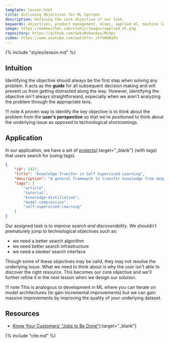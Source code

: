 ```yaml
---
template: lesson.html
title: Outlining Objectives for ML Systems
description: Defining the core objective of our task.
keywords: objectives, product management, mlops, applied ml, machine learning, ml in production, machine learning in production, applied machine learning
image: https://madewithml.com/static/images/applied_ml.png
repository: https://github.com/GokuMohandas/MLOps
video: https://www.youtube.com/watch?v=_sYrVHGRqPo
---
```


<!-- <div class="ai-center-all">
    <iframe width="600" height="337.5" src="https://www.youtube.com/embed/_sYrVHGRqPo?rel=0" frameborder="0"
    allow="accelerometer; autoplay; clipboard-write; encrypted-media; gyroscope; picture-in-picture"
    allowfullscreen></iframe>
</div> -->

{% include "styles/lesson.md" %}

## Intuition

Identifying the objective should always be the first step when solving any problem. It acts as the **guide** for all subsequent decision making and will prevent us from getting distracted along the way. However, identifying the objective isn't always straightforward, especially when we aren't analyzing the problem through the appropriate lens.

!!! note
    A proven way to identify the key objective is to think about the problem from the **user's perspective** so that we're positioned to think about the underlying issue as opposed to technological shortcomings.

## Application
In our application, we have a set of [projects](https://raw.githubusercontent.com/GokuMohandas/madewithml/main/datasets/projects.json){:target="_blank"} (with tags) that users search for (using tags).

```json linenums="1"
{
    "id": 2427,
    "title": "Knowledge Transfer in Self Supervised Learning",
    "description": "A general framework to transfer knowledge from deep self-supervised models to shallow task-specific models.",
    "tags": [
        "article",
        "tutorial",
        "knowledge-distillation",
        "model-compression",
        "self-supervised-learning"
    ]
}
```

Our assigned task is to *improve search and discoverability*. We shouldn't prematurely jump to technological objectives such as:

- we need a better search algorithm
- we need better search infrastructure
- we need a sleeker search interface

Though some of these objectives may be valid, they may not resolve the underlying issue. What we need to think about is why the *user* isn't able to discover the right resource. This becomes our core objective and we'll further refine it in the next lesson when we design our solution.

!!! note
    This is analogous to development in ML where you can iterate on model architectures (to gain incremental improvements) but we can gain massive improvements by improving the quality of your underlying dataset.

## Resources
- [Know Your Customers’ “Jobs to Be Done”](https://hbr.org/2016/09/know-your-customers-jobs-to-be-done){:target="_blank"}


<!-- Citation -->
{% include "cite.md" %}